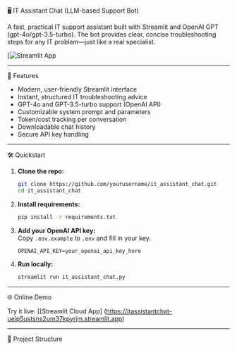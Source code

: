   🖥️ IT Assistant Chat (LLM-based Support Bot)

A fast, practical IT support assistant built with Streamlit and OpenAI GPT (gpt-4o/gpt-3.5-turbo). The bot provides clear, concise troubleshooting steps for any IT problem—just like a real specialist.

[![Streamlit App](https://itassistantchat-ueip5ustsns2um37kpyrjm.streamlit.app)

---

   🚀 Features

- Modern, user-friendly Streamlit interface  
- Instant, structured IT troubleshooting advice  
- GPT-4o and GPT-3.5-turbo support (OpenAI API)  
- Customizable system prompt and parameters  
- Token/cost tracking per conversation  
- Downloadable chat history  
- Secure API key handling

---

   🛠️ Quickstart

1. **Clone the repo:**
    ```bash
    git clone https://github.com/yourusername/it_assistant_chat.git
    cd it_assistant_chat
    ```
2. **Install requirements:**
    ```bash
    pip install -r requirements.txt
    ```
3. **Add your OpenAI API key:**  
   Copy `.env.example` to `.env` and fill in your key.
    ```
    OPENAI_API_KEY=your_openai_api_key_here
    ```
4. **Run locally:**
    ```bash
    streamlit run it_assistant_chat.py
    ```

---

   🌐 Online Demo

Try it live: [[Streamlit Cloud App]
(https://itassistantchat-ueip5ustsns2um37kpyrjm.streamlit.app)

---

   📂 Project Structure

